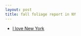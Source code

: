```yaml
---
layout: post
title: fall foliage report in NY
---
```


- [I love New York](https://www.iloveny.com/things-to-do/fall/foliage-report/)